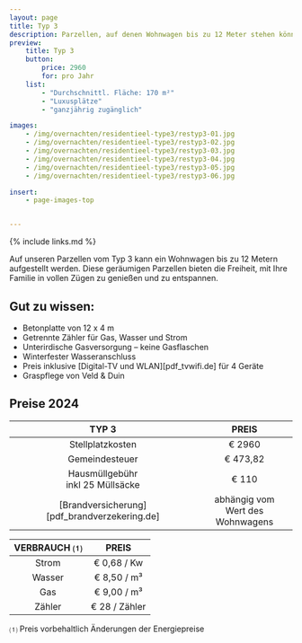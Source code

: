 ```yaml
---
layout: page
title: Typ 3
description: Parzellen, auf denen Wohnwagen bis zu 12 Meter stehen können
preview:
    title: Typ 3
    button:
        price: 2960
        for: pro Jahr
    list:
        - "Durchschnittl. Fläche: 170 m²"
        - "Luxusplätze"
        - "ganzjährig zugänglich"

images:
    - /img/overnachten/residentieel-type3/restyp3-01.jpg
    - /img/overnachten/residentieel-type3/restyp3-02.jpg
    - /img/overnachten/residentieel-type3/restyp3-03.jpg
    - /img/overnachten/residentieel-type3/restyp3-04.jpg
    - /img/overnachten/residentieel-type3/restyp3-05.jpg
    - /img/overnachten/residentieel-type3/restyp3-06.jpg

insert:
    - page-images-top


---
```


{% include links.md %}

Auf unseren Parzellen vom Typ 3 kann ein Wohnwagen bis zu 12 Metern aufgestellt werden. Diese geräumigen Parzellen bieten die Freiheit, mit Ihre Familie in vollen Zügen zu genießen und zu entspannen.

## Gut zu wissen:

- Betonplatte von 12 x 4 m
- Getrennte Zähler für Gas, Wasser und Strom
- Unterirdische Gasversorgung – keine Gasflaschen
- Winterfester Wasseranschluss
- Preis inklusive [Digital-TV und WLAN][pdf_tvwifi.de] für 4 Geräte
- Graspflege von Veld & Duin


## Preise 2024

TYP 3                                          |PREIS                               |
:---------------------------------------------:|:----------------------------------:|
Stellplatzkosten                               | € 2960
Gemeindesteuer                                 | € 473,82
Hausmüllgebühr<br>inkl 25 Müllsäcke<br>        | € 110
 [Brandversicherung][pdf_brandverzekering.de]   | abhängig vom <br>Wert des Wohnwagens

VERBRAUCH ⑴           |PREIS          |
:--------------------:|:-------------:|
Strom                 | € 0,68 / Kw        
Wasser                | € 8,50 / m³
Gas                   | € 9,00 / m³
Zähler                | € 28 / Zähler

⑴ Preis vorbehaltlich Änderungen der Energiepreise
